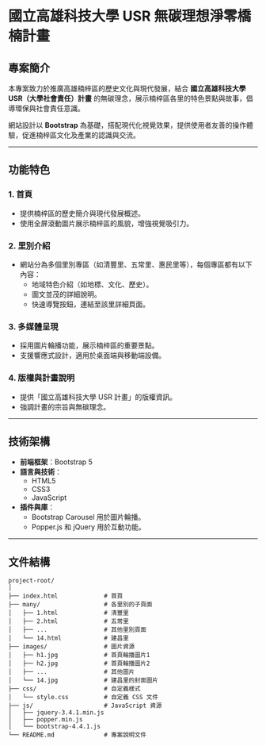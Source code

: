 # 國立高雄科技大學 USR 無碳理想淨零橋楠計畫

## 專案簡介
本專案致力於推廣高雄楠梓區的歷史文化與現代發展，結合 **國立高雄科技大學 USR（大學社會責任）計畫** 的無碳理念，展示楠梓區各里的特色景點與故事，倡導環保與社會責任意識。

網站設計以 **Bootstrap** 為基礎，搭配現代化視覺效果，提供使用者友善的操作體驗，促進楠梓區文化及產業的認識與交流。

---

## 功能特色

### 1. **首頁**
- 提供楠梓區的歷史簡介與現代發展概述。
- 使用全屏滾動圖片展示楠梓區的風貌，增強視覺吸引力。

### 2. **里別介紹**
- 網站分為多個里別專區（如清豐里、五常里、惠民里等），每個專區都有以下內容：
  - 地域特色介紹（如地標、文化、歷史）。
  - 圖文並茂的詳細說明。
  - 快速導覽按鈕，連結至該里詳細頁面。

### 3. **多媒體呈現**
- 採用圖片輪播功能，展示楠梓區的重要景點。
- 支援響應式設計，適用於桌面端與移動端設備。

### 4. **版權與計畫說明**
- 提供「國立高雄科技大學 USR 計畫」的版權資訊。
- 強調計畫的宗旨與無碳理念。

---

## 技術架構
- **前端框架**：Bootstrap 5
- **語言與技術**：
  - HTML5
  - CSS3
  - JavaScript
- **插件與庫**：
  - Bootstrap Carousel 用於圖片輪播。
  - Popper.js 和 jQuery 用於互動功能。

---

## 文件結構
```plaintext
project-root/
│
├── index.html             # 首頁
├── many/                  # 各里別的子頁面
│   ├── 1.html             # 清豐里
│   ├── 2.html             # 五常里
│   ├── ...                # 其他里別頁面
│   └── 14.html            # 建昌里
├── images/                # 圖片資源
│   ├── h1.jpg             # 首頁輪播圖片1
│   ├── h2.jpg             # 首頁輪播圖片2
│   ├── ...                # 其他圖片
│   └── 14.jpg             # 建昌里的封面圖片
├── css/                   # 自定義樣式
│   └── style.css          # 自定義 CSS 文件
├── js/                    # JavaScript 資源
│   ├── jquery-3.4.1.min.js
│   ├── popper.min.js
│   └── bootstrap-4.4.1.js
└── README.md              # 專案說明文件
